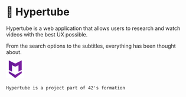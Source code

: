 # 🚀 Hypertube 

Hypertube is a web application that allows users to research and watch videos with the best UX possible. 

From the search options to the subtitles, everything has been thought about.

![alt text](https://github.com/adam-p/markdown-here/raw/master/src/common/images/icon48.png "Logo Title Text 1")

`Hypertube is a project part of 42's formation`
